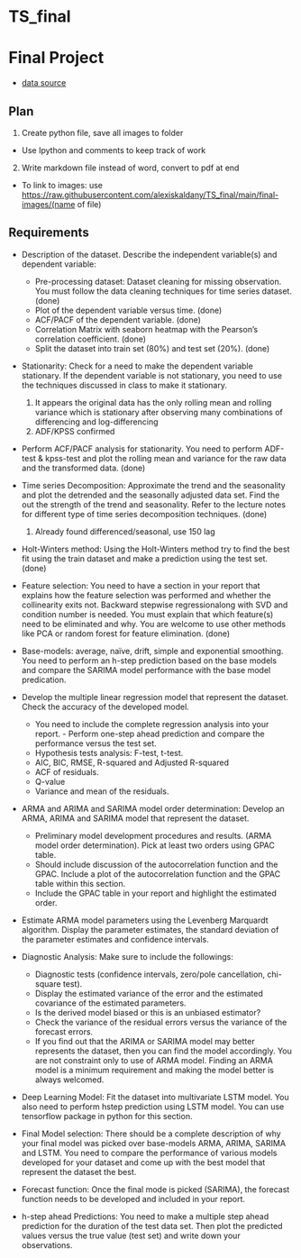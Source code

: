 # TS_final

# Final Project

- [data source](https://archive.ics.uci.edu/ml/datasets/Appliances+energy+prediction)

## Plan

1. Create python file, save all images to folder

- Use Ipython and comments to keep track of work

2. Write markdown file instead of word, convert to pdf at end

- To link to images: use <https://raw.githubusercontent.com/alexiskaldany/TS_final/main/final-images/(name> of file)

## Requirements

- Description of the dataset. Describe the independent variable(s) and dependent variable:
  - Pre-processing dataset: Dataset cleaning for missing observation. You must follow the data cleaning techniques for time series dataset. (done)
  - Plot of the dependent variable versus time. (done)
  - ACF/PACF of the dependent variable. (done)
  - Correlation Matrix with seaborn heatmap with the Pearson’s correlation coefficient. (done)
  - Split the dataset into train set (80%) and test set (20%). (done)

- Stationarity: Check for a need to make the dependent variable stationary. If the dependent variable is not stationary, you need to use the techniques discussed in class to make it stationary.

    1. It appears the original data has the only rolling mean and rolling variance which is stationary after observing many combinations of differencing and log-differencing
    2. ADF/KPSS confirmed

- Perform ACF/PACF analysis for stationarity. You need to perform ADF-test & kpss-test and plot the rolling mean and variance for the raw data and the transformed data. (done)

- Time series Decomposition: Approximate the trend and the seasonality and plot the detrended and the seasonally adjusted data set. Find the out the strength of the trend and seasonality. Refer to the lecture notes for different type of time series decomposition techniques. (done)
    1. Already found differenced/seasonal, use 150 lag
- Holt-Winters method: Using the Holt-Winters method try to find the best fit using the train dataset and make a prediction using the test set. (done)

- Feature selection: You need to have a section in your report that explains how the feature selection was performed and whether the collinearity exits not. Backward stepwise regressionalong with SVD and condition number is needed. You must explain that which feature(s) need to be eliminated and why. You are welcome to use other methods like PCA or random forest for feature elimination. (done)
- Base-models: average, naïve, drift, simple and exponential smoothing. You need to perform an h-step prediction based on the base models and compare the SARIMA model performance with the base model predication.
- Develop the multiple linear regression model that represent the dataset. Check the accuracy of
the developed model.
  - You need to include the complete regression analysis into your report. - Perform one-step ahead prediction and compare the performance versus the test set.
  - Hypothesis tests analysis: F-test, t-test.
  - AIC, BIC, RMSE, R-squared and Adjusted R-squared
  - ACF of residuals.
  - Q-value
  - Variance and mean of the residuals.
  
- ARMA and ARIMA and SARIMA model order determination: Develop an ARMA, ARIMA and SARIMA model that represent the dataset.
  - Preliminary model development procedures and results. (ARMA model order
determination). Pick at least two orders using GPAC table.
  - Should include discussion of the autocorrelation function and the GPAC. Include a plot of the autocorrelation function and the GPAC table within this section.
  - Include the GPAC table in your report and highlight the estimated order.
- Estimate ARMA model parameters using the Levenberg Marquardt algorithm. Display the parameter estimates, the standard deviation of the parameter estimates and confidence intervals.
- Diagnostic Analysis: Make sure to include the followings:
  - Diagnostic tests (confidence intervals, zero/pole cancellation, chi-square test).
  - Display the estimated variance of the error and the estimated covariance of the estimated parameters.
  - Is the derived model biased or this is an unbiased estimator?
  - Check the variance of the residual errors versus the variance of the forecast errors.
  - If you find out that the ARIMA or SARIMA model may better represents the dataset, then you can find the model accordingly. You are not constraint only to use of ARMA model. Finding an ARMA model is a minimum requirement and making the model better is always welcomed.
- Deep Learning Model: Fit the dataset into multivariate LSTM model. You also need to perform hstep prediction using LSTM model. You can use tensorflow package in python for this section.
- Final Model selection: There should be a complete description of why your final model was picked over base-models ARMA, ARIMA, SARIMA and LSTM. You need to compare the performance of various models developed for your dataset and come up with the best model that represent the dataset the best.
- Forecast function: Once the final mode is picked (SARIMA), the forecast function needs to be
developed and included in your report.
- h-step ahead Predictions: You need to make a multiple step ahead prediction for the duration of the test data set. Then plot the predicted values versus the true value (test set) and write down your observations.
